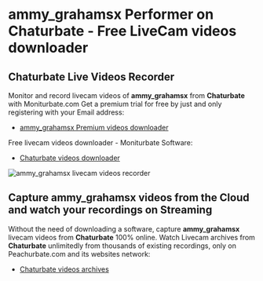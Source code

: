 # ammy_grahamsx Performer on Chaturbate - Free LiveCam videos downloader

## Chaturbate Live Videos Recorder

Monitor and record livecam videos of **ammy_grahamsx** from **Chaturbate** with Moniturbate.com
Get a premium trial for free by just and only registering with your Email address:
* [ammy_grahamsx Premium videos downloader](https://moniturbate.com/request-demo-licence-key.html)

Free livecam videos downloader - Moniturbate Software:
* [Chaturbate videos downloader](https://moniturbate.com/moniturbate-download-software.html)

![ammy_grahamsx livecam videos recorder](https://peachurnet.com/templates/moniturbate-software.png)


## Capture ammy_grahamsx videos from the Cloud and watch your recordings on Streaming

Without the need of downloading a software, capture **ammy_grahamsx** livecam videos from **Chaturbate** 100% online.
Watch Livecam archives from **Chaturbate** unlimitedly from thousands of existing recordings, only on Peachurbate.com and its websites network:
* [Chaturbate videos archives](https://peachurnet.com/)